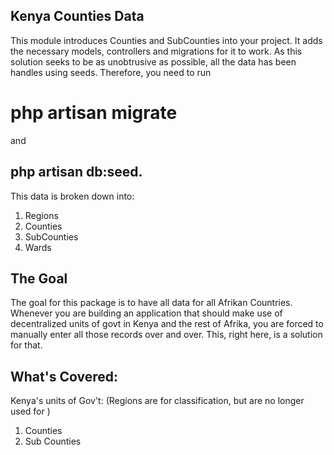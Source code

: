 ## Kenya Counties Data

This module introduces Counties and SubCounties into your project. It adds the necessary models, controllers and migrations for it to work. As this solution seeks to be as unobtrusive as possible, all the data has been handles using seeds. Therefore, you need to run 
# php artisan migrate 
and 
## php artisan db:seed.

This data is broken down into:
1. Regions
2. Counties 
3. SubCounties
4. Wards


## The Goal
The goal for this package is to have all data for all Afrikan Countries. Whenever you are building an application that should make use of decentralized units of govt in Kenya and the rest of Afrika, you are forced to manually enter all those records over and over. This, right here, is a solution for that. 

## What's Covered:
Kenya's units of Gov't:
(Regions are for classification, but are no longer used for )
1. Counties
2. Sub Counties
